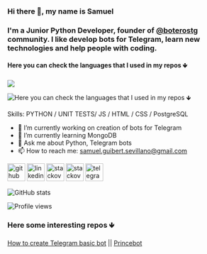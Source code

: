 ### Hi there 👋, my name is Samuel
### I'm a Junior Python Developer, founder of [@boterostg](https://github.com/boterostg) community. I like develop bots for Telegram, learn new technologies and help people with coding. 
#### Here you can check the languages that I used in my repos 🡻
<img src="https://gitlang.mrmarble.dev/batichico?format=svg">

![Here you can check the languages that I used in my repos 🡻](https://www.bytelion.com/wp-content/uploads/2015/12/python-banner.png)



Skills: PYTHON / UNIT TESTS/ JS / HTML / CSS / PostgreSQL

- 🔭 I’m currently working on creation of bots for Telegram 
- 🌱 I’m currently learning MongoDB 
- 💬 Ask me about Python, Telegram bots 
- 📫 How to reach me: samuel.guibert.sevillano@gmail.com 

[<img 
src='https://cdn.jsdelivr.net/npm/simple-icons@3.0.1/icons/github.svg' alt='github' height='40'>](https://github.com/batichico)  [<img src='https://cdn.jsdelivr.net/npm/simple-icons@3.0.1/icons/linkedin.svg' alt='linkedin' height='40'>](https://www.linkedin.com/in/samuel-guibert/)  [<img src='https://www.vectorlogo.zone/logos/stackoverflow/stackoverflow-ar21.svg' alt='stackoverflow' height='40'>](https://stackoverflow.com/users/8728069)  [<img src='https://cdn.jsdelivr.net/npm/simple-icons@3.0.1/icons/stackoverflow.svg' alt='stackoverflow' height='40'>](https://stackoverflow.com/users/8728069)  [<img src='https://www.vectorlogo.zone/logos/telegram/telegram-tile.svg' alt='telegram' height='40'>](https://t.me/batichico) 

![GitHub stats](https://github-readme-stats.vercel.app/api?username=batichico&show_icons=true)  

![Profile views](https://gpvc.arturio.dev/batichico)  


### Here some interesting repos 🡻
[How to create Telegram basic bot](https://github.com/batichico/botBasicoGlitch) || [Princebot](https://github.com/batichico/princebot
)
